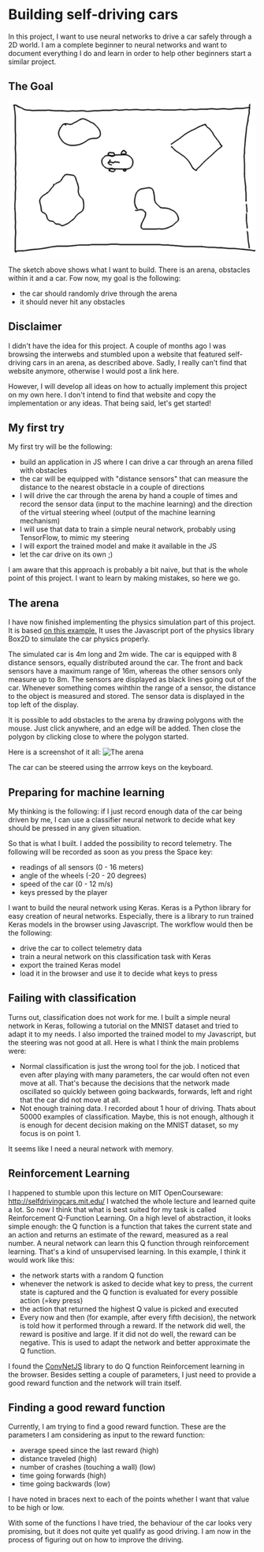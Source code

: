 # Building self-driving cars

In this project, I want to use neural networks to drive a car
safely through a 2D world. I am a complete
beginner to neural networks and want to document everything
I do and learn in order to help other beginners start a similar
project.

## The Goal

![The world](img/world.png "The world I want to build")

The sketch above shows what I want to build. There is an arena,
obstacles within it and a car. Fow now, my goal is the following:

* the car should randomly drive through the arena
* it should never hit any obstacles

## Disclaimer
I didn't have the idea for this project. A couple of months ago I was
browsing the interwebs and stumbled upon a website that featured
self-driving cars in an arena, as described above. Sadly, I
really can't find that website anymore, otherwise I would post
a link here.

However, I will develop all ideas on how to actually implement
this project on my own here. I don't intend to find that website
and copy the implementation or any ideas. That being said,
let's get started!

## My first try

My first try will be the following:

* build an application in JS where I can drive a car through
an arena filled with obstacles
* the car will be equipped with "distance sensors"
that can measure the distance to the nearest obstacle
in a couple of directions
* I will drive the car through the arena by hand a couple of
times and record the sensor data (input to the machine learning)
and the direction of the virtual steering wheel (output of the
machine learning mechanism)
* I will use that data to train a simple neural network, probably
using TensorFlow, to mimic my steering
* I will export the trained model and make it available in the JS
* let the car drive on its own ;)

I am aware that this approach is probably a bit naive, but that
is the whole point of this project. I want to learn by making
mistakes, so here we go.

## The arena
I have now finished implementing the physics simulation part
of this project. It is based [on this example.](https://github.com/domasx2/gamejs-box2d-car-example)
It uses the Javascript port of the physics library Box2D 
to simulate the car physics properly.

The simulated car is 4m long and 2m wide. The car is equipped 
with 8 distance sensors, equally distributed around the car.
The front and back sensors have a maximum range of 16m, whereas
the other sensors only measure up to 8m. The sensors are displayed
as black lines going out of the car. Whenever something comes
wihthin the range of a sensor, the distance to the object is
measured and stored. The sensor data is displayed in the top left
of the display.

It is possible to add obstacles to the arena by drawing polygons
with the mouse. Just click anywhere, and an edge will be added.
Then close the polygon by clicking close to where the polygon started.

Here is a screenshot of it all:
![The arena](./screenshot_arena_display.png)

The car can be steered using the arrrow keys on the keyboard.

## Preparing for machine learning
My thinking is the following: if I just record enough data of the car
being driven by me, I can use a classifier neural network
to decide what key should be pressed in any given situation.

So that is what I built. I added the possibility to record telemetry.
The following will be recorded as soon as you press the Space key:
* readings of all sensors (0 - 16 meters)
* angle of the wheels (-20 - 20 degrees)
* speed of the car (0 - 12 m/s) 
* keys pressed by the player

I want to build the neural network using Keras. Keras is a Python
library for easy creation of neural networks. Especially, there
is a library to run trained Keras models in the browser using
Javascript. The workflow would then be the following:
* drive the car to collect telemetry data
* train a neural network on this classification task
with Keras
* export the trained Keras model
* load it in the browser and use it to decide what keys
to press

## Failing with classification
Turns out, classification does not work for me. I built a simple
neural network in Keras, following a tutorial on the MNIST dataset
and tried to adapt it to my needs. I also imported the trained
model to my Javascript, but the steering was not good at all.
Here is what I think the main problems were:

* Normal classification is just the wrong tool for the job. I
noticed that even after playing with many parameters, the car
would often not even move at all. That's because the decisions
that the network made oscillated so quickly between going
backwards, forwards, left and right that the car did not move
at all.
* Not enough training data. I recorded about 1 hour of driving.
Thats about 50000 examples of classification. Maybe, this is
not enough, although it is enough for decent decision making
on the MNIST dataset, so my focus is on point 1.

It seems like I need a neural network with memory.

## Reinforcement Learning
I happened to stumble upon this lecture on 
MIT OpenCourseware: <http://selfdrivingcars.mit.edu/>
I watched the whole lecture and learned quite a lot.
So now I think that what is best suited for my task
is called Reinforcement Q-Function Learning. On a high level of abstraction,
it looks simple enough: the Q function is a function that
takes the current state and an action and returns an estimate
of the reward, measured as a real number. A neural network can
learn this Q function through reinforcement learning. That's a
kind of unsupervised learning. In this example, I think it would
work like this:
* the network starts with a random Q function
* whenever the network is asked to decide what key to press,
the current state is captured and the Q function is evaluated
for every possible action (=key press)
* the action that returned the highest Q value is picked and executed
* Every now and then (for example, after every fifth decision),
the network is told how it performed through a reward. If the
network did well, the reward is positive and large. If it did
not do well, the reward can be negative. This is used to adapt
the network and better approximate the Q function.

I found the [ConvNetJS](http://cs.stanford.edu/people/karpathy/convnetjs/)
library to do Q function Reinforcement learning in the browser.
Besides setting a couple of parameters, I just need to provide
a good reward function and the network will train itself.

## Finding a good reward function
Currently, I am trying to find a good reward function. These
are the parameters I am considering as input to the reward function:

* average speed since the last reward (high)
* distance traveled (high)
* number of crashes (touching a wall) (low)
* time going forwards (high)
* time going backwards (low)

I have noted in braces next to each of the points whether I want
that value to be high or low.

With some of the functions I have tried, the behaviour of the
car looks very promising, but it does not quite yet qualify
as good driving. I am now in the process of figuring out on how
to improve the driving.